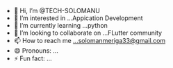- 👋 Hi, I’m @TECH-SOLOMANU
- 👀 I’m interested in ...Appication Development
- 🌱 I’m currently learning ...python
- 💞️ I’m looking to collaborate on ...FLutter community
- 📫 How to reach me ...solomanmeriga33@gmail.com
- 😄 Pronouns: ...
- ⚡ Fun fact: ...

<!---
TECH-SOLOMANU/TECH-SOLOMANU is a ✨ special ✨ repository because its `README.md` (this file) appears on your GitHub profile.
You can click the Preview link to take a look at your changes.
--->
